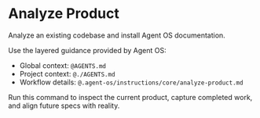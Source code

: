 # Analyze Product

Analyze an existing codebase and install Agent OS documentation.

Use the layered guidance provided by Agent OS:
- Global context: `@AGENTS.md`
- Project context: `@./AGENTS.md`
- Workflow details: `@.agent-os/instructions/core/analyze-product.md`

Run this command to inspect the current product, capture completed work, and align future specs with reality.
